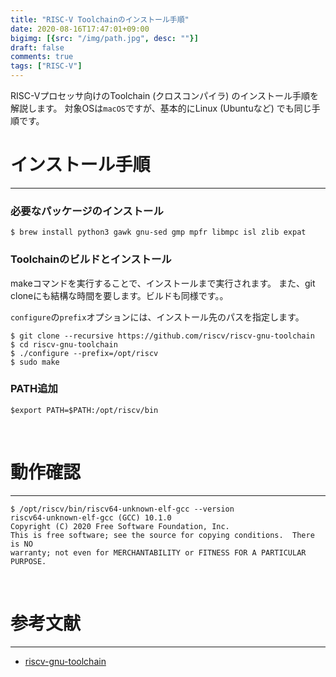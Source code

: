 ```yaml
---
title: "RISC-V Toolchainのインストール手順"
date: 2020-08-16T17:47:01+09:00
bigimg: [{src: "/img/path.jpg", desc: ""}]
draft: false
comments: true
tags: ["RISC-V"]
---
```


RISC-Vプロセッサ向けのToolchain (クロスコンパイラ) のインストール手順を解説します。
対象OSは`macOS`ですが、基本的にLinux (Ubuntuなど) でも同じ手順です。


# インストール手順

------

### 必要なパッケージのインストール

```
$ brew install python3 gawk gnu-sed gmp mpfr libmpc isl zlib expat
```

### Toolchainのビルドとインストール

makeコマンドを実行することで、インストールまで実行されます。
また、git cloneにも結構な時間を要します。ビルドも同様です。。

`configure`の`prefix`オプションには、インストール先のパスを指定します。

```
$ git clone --recursive https://github.com/riscv/riscv-gnu-toolchain
$ cd riscv-gnu-toolchain
$ ./configure --prefix=/opt/riscv
$ sudo make
```

### PATH追加

```
$export PATH=$PATH:/opt/riscv/bin
```

<br>

# 動作確認

------

```
$ /opt/riscv/bin/riscv64-unknown-elf-gcc --version
riscv64-unknown-elf-gcc (GCC) 10.1.0
Copyright (C) 2020 Free Software Foundation, Inc.
This is free software; see the source for copying conditions.  There is NO
warranty; not even for MERCHANTABILITY or FITNESS FOR A PARTICULAR PURPOSE.
```

<br>

# 参考文献

------

 - [riscv-gnu-toolchain](https://github.com/riscv/riscv-gnu-toolchain)

